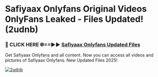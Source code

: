 # Safiyaax Onlyfans Original Videos 0nlyFans Leaked - Files Updated! (2udnb)

<h3>🔴 CLICK HERE 🌐==►► <a href="https://tinyurl.com/ehrbuxhb" rel="nofollow">Safiyaax Onlyfans Updated Files</a></h3>

Get Safiyaax Onlyfans and all content. Now you can access all videos and pictures of Safiyaax Onlyfans. New Updated Files 2025!

[![2udnb](https://i.imgur.com/lVYEuWS.gif)](https://tinyurl.com/ehrbuxhb)
